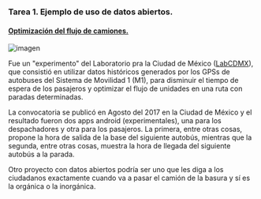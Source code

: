 ### Tarea 1. Ejemplo de uso de datos abiertos.

#### [Optimización del flujo de camiones.](https://labcd.mx/experimentos/optimizacion-del-flujo-de-camiones/)


![imagen](https://www.alianzaflotillera.com/wp-content/uploads/SistemaM1-5.jpg)

Fue un "experimento" del Laboratorio pra la Ciudad de México ([LabCDMX](https://labcd.mx/)), que consistió en utilizar datos históricos generados por los GPSs de autobuses del Sistema de Movilidad 1 (M1), para disminuir el tiempo de espera de los pasajeros y optimizar el flujo de unidades en una ruta con paradas determinadas.

La convocatoria se publicó en Agosto del 2017 en la Ciudad de México y el resultado fueron dos apps android (experimentales), una para los despachadores y otra para los pasajeros. La primera, entre otras cosas, propone la hora de salida de la base del siguiente autobús, mientras que la segunda, entre otras cosas, muestra la hora de llegada del siguiente autobús a la parada.

Otro proyecto con datos abiertos podría ser uno que les diga a los ciudadanos exactamente cuando va a pasar el camión de la basura y sí es la orgánica o la inorgánica.
